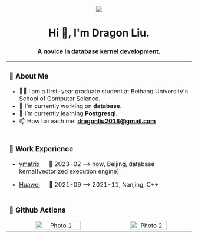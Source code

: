 <h1 align="center">
    <img src="https://readme-typing-svg.herokuapp.com/?lines=printf(%22Hello%2C%20World!%22);Welcome%20to%20my%20Github!&center=true&size=27">
</h1>

<h1 align="center">Hi 👋, I'm Dragon Liu.</h1>
<h3 align="center">A novice in database kernel development.</h3>

<table align="center">
<tr><td>

### 🙈 About Me
- 🧑‍💻 I am a first-year graduate student at Beihang University's School of Computer Science.
- 🔭 I’m currently working on **database**.
- 🌱 I’m currently learning **Postgresql**.
- 📫 How to reach me: **dragonliu2018@gmail.com**
<!-- - ⚡ Fun fact: I aspire to become a senior-level developer in database kernel development.
- 😄 Pronouns: ...
- 👯 I’m looking to collaborate on ...
- 🤔 I’m looking for help with ...
- 💬 Ask me about ... -->

</td></tr>
    
<tr>
<td>
  
### 🏢 Work Experience

- [ymatrix](https://www.ymatrix.cn/) &emsp; 📌 2023-02 —> now, Beijing, database kernal(vectorized execution engine)

- [Huawei](https://www.huawei.com/cn/gallery/photos/facilities/nanjing-research-center-b) &emsp; 📌 2021-09 —> 2021-11, Nanjing, C++

</td>
</tr>

<tr>
    <td>
        
### 🎉 Github Actions

<div style="text-align: center;">
    <img src="https://readmestats.999857.xyz/api?username=dragonliu2018&show_icons=true&locale=en" alt="Photo 1" style="display: inline-block; width: 50%;">
    <img align="right" src="https://readmestats.999857.xyz/api/top-langs?username=dragonliu2018&show_icons=true&locale=en&layout=compact" alt="Photo 2" style="display: inline-block; width: 45%;">
</div>
        
</td>
</tr>

</table>



